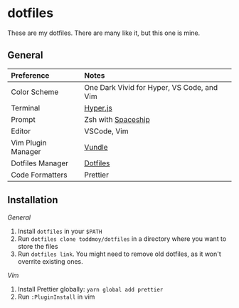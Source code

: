 # dotfiles

These are my dotfiles. There are many like it, but this one is mine.

## General

| Preference         | Notes                                                                 |
| :----------------- | :-------------------------------------------------------------------- |
| Color Scheme       | One Dark Vivid for Hyper, VS Code, and Vim                            |
| Terminal           | [Hyper.js](https://hyper.is/)                                         |
| Prompt             | Zsh with [Spaceship](https://github.com/denysdovhan/spaceship-prompt) |
| Editor             | VSCode, Vim                                                           |
| Vim Plugin Manager | [Vundle](https://github.com/VundleVim/Vundle.vim)                     |
| Dotfiles Manager   | [Dotfiles](https://github.com/rhysd/dotfiles)                         |
| Code Formatters    | Prettier                                                              |

## Installation

_General_

1. Install `dotfiles` in your `$PATH`
1. Run `dotfiles clone toddmoy/dotfiles` in a directory where you want to store the files
1. Run `dotfiles link`. You might need to remove old dotfiles, as it won't overrite existing ones.

_Vim_

1. Install Prettier globally: `yarn global add prettier`
2. Run `:PluginInstall` in vim
